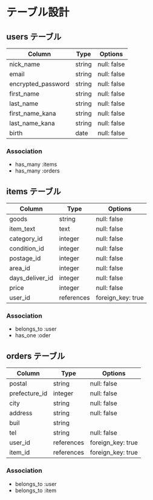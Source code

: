 # テーブル設計

## users テーブル

| Column             | Type    | Options     |
| ------------------ | ------- | ----------- |
| nick_name          | string  | null: false |
| email              | string  | null: false |
| encrypted_password | string  | null: false |
| first_name         | string  | null: false |
| last_name          | string  | null: false |
| first_name_kana    | string  | null: false |
| last_name_kana     | string  | null: false |
| birth              | date    | null: false |

### Association

- has_many :items
- has_many :orders

## items テーブル

| Column          | Type       | Options           |
| ------------    | ---------- | ----------------- |
| goods           | string     | null: false       |
| item_text       | text       | null: false       |
| category_id     | integer    | null: false       |
| condition_id    | integer    | null: false       |
| postage_id      | integer    | null: false       |
| area_id         | integer    | null: false       |
| days_deliver_id | integer    | null: false       |
| price           | integer    | null: false       |
| user_id         | references | foreign_key: true |

### Association

- belongs_to :user
- has_one :oder



## orders テーブル

| Column        | Type       | Options           |
| ------------- | ---------- | ----------------- |
| postal        | string     | null: false       |
| prefecture_id | integer    | null: false       |
| city          | string     | null: false       |
| address       | string     | null: false       |
| buil          | string     |                   |
| tel           | string     | null: false       |
| user_id       | references | foreign_key: true |
| item_id       | references | foreign_key: true |

### Association

- belongs_to :user
- belongs_to :item

